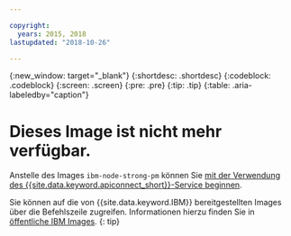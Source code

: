 ```yaml
---

copyright:
  years: 2015, 2018
lastupdated: "2018-10-26"

---
```


{:new_window: target="_blank"}
{:shortdesc: .shortdesc}
{:codeblock: .codeblock}
{:screen: .screen}
{:pre: .pre}
{:tip: .tip} 
{:table: .aria-labeledby="caption"}

# Dieses Image ist nicht mehr verfügbar.

Anstelle des Images `ibm-node-strong-pm` können Sie [mit der Verwendung des {{site.data.keyword.apiconnect_short}}-Service beginnen](/docs/services/apiconnect/index.html#index).

Sie können auf die von {{site.data.keyword.IBM}} bereitgestellten Images über die Befehlszeile zugreifen. Informationen hierzu finden Sie in [öffentliche IBM Images](/docs/services/Registry/registry_public_images.html#public_images).
{: tip}
